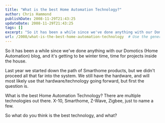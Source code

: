 ```yaml
---
title: "What is the best Home Automation Technology?"
author: Chris Hammond
publishDate: 2008-11-29T21:43:25
updateDate: 2008-11-29T21:43:25
tags: []
excerpt: "So it has been a while since we've done anything with our Domotics (Home Automation) blog, and it's getting to be winter time, time for projects inside the house.  Last year we started down the path of Smarthome products, but we didn't proceed all that far into the system. We still have the hardware, and will most likely use that hardware/technology going forward, but first the question is.  Read more!"
url: /2008/what-is-the-best-home-automation-technology  # Use the generated URL with year
---
```

<p>So it has been a while since we've done anything with our Domotics (Home Automation) blog, and it's getting to be winter time, time for projects inside the house.</p> <p>Last year we started down the path of Smarthome products, but we didn't proceed all that far into the system. We still have the hardware, and will most likely use that hardware/technology going forward, but first the question is.</p> <p>What is the best Home Automation Technology? There are multiple technologies out there. X-10, Smarthome, Z-Wave, Zigbee, just to name a few.</p> <p>So what do you think is the best technology, and what?</p>
